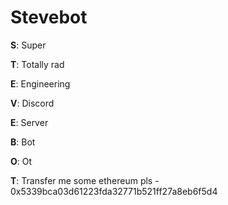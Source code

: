 # Stevebot
**S**: Super

**T**: Totally rad

**E**: Engineering

**V**: Discord

**E**: Server

**B**: Bot

**O**: Ot

**T**: Transfer me some ethereum pls - 0x5339bca03d61223fda32771b521ff27a8eb6f5d4
